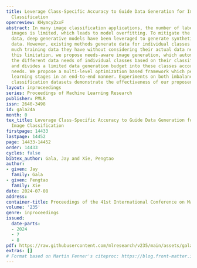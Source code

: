 ```yaml
---
title: Leverage Class-Specific Accuracy to Guide Data Generation for Improving Image
  Classification
openreview: KHymcy2xxF
abstract: In many image classification applications, the number of labeled training
  images is limited, which leads to model overfitting. To mitigate the lack of training
  data, deep generative models have been leveraged to generate synthetic training
  data. However, existing methods generate data for individual classes based on how
  much training data they have without considering their actual data needs. To address
  this limitation, we propose needs-aware image generation, which automatically identifies
  the different data needs of individual classes based on their classification performance
  and divides a limited data generation budget into these classes according to their
  needs. We propose a multi-level optimization based framework which performs four
  learning stages in an end-to-end manner. Experiments on both imbalanced and balanced
  classification datasets demonstrate the effectiveness of our proposed method.
layout: inproceedings
series: Proceedings of Machine Learning Research
publisher: PMLR
issn: 2640-3498
id: gala24a
month: 0
tex_title: Leverage Class-Specific Accuracy to Guide Data Generation for Improving
  Image Classification
firstpage: 14433
lastpage: 14452
page: 14433-14452
order: 14433
cycles: false
bibtex_author: Gala, Jay and Xie, Pengtao
author:
- given: Jay
  family: Gala
- given: Pengtao
  family: Xie
date: 2024-07-08
address:
container-title: Proceedings of the 41st International Conference on Machine Learning
volume: '235'
genre: inproceedings
issued:
  date-parts:
  - 2024
  - 7
  - 8
pdf: https://raw.githubusercontent.com/mlresearch/v235/main/assets/gala24a/gala24a.pdf
extras: []
# Format based on Martin Fenner's citeproc: https://blog.front-matter.io/posts/citeproc-yaml-for-bibliographies/
---
```

